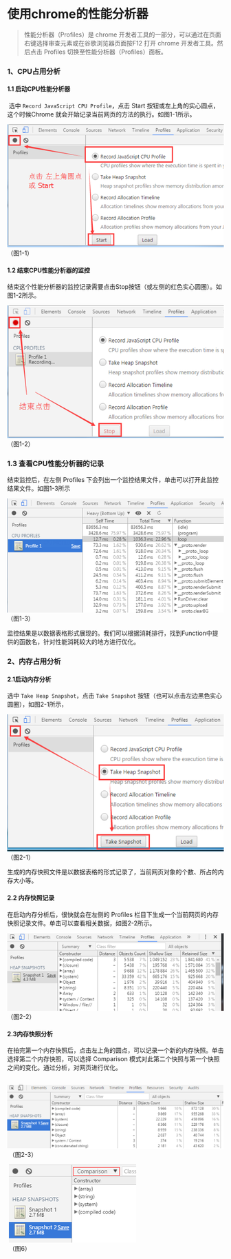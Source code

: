 # 使用chrome的性能分析器

>  性能分析器（Profiles）是 chrome 开发者工具的一部分，可以通过在页面右键选择审查元素或在谷歌浏览器页面按F12 打开 chrome 开发者工具。然后点击 Profiles 切换至性能分析器（Profiles）面板。
>

 

###  1、CPU占用分析

#### 1.1 启动CPU性能分析器

​         选中 `Record JavaScript CPU Profile`，点击 Start 按钮或左上角的实心圆点，这个时候Chrome 就会开始记录当前网页的方法的执行。如图1-1所示。

![图片1-1](img/1-1.png)<br/>（图1-1）



#### 1.2 结束CPU性能分析器的监控

结束这个性能分析器的监控记录需要点击Stop按钮（或左侧的红色实心圆圈）。如图1-2所示。

![图片1-2](img/1-2.png)<br/>（图1-2）



### 1.3 查看CPU性能分析器的记录

结束监控后，在左侧 Profiles 下会列出一个监控结果文件，单击可以打开此监控结果文件。如图1-3所示

![图片1-3](img/1-3.png)<br/>（图1-3）

监控结果是以数据表格形式展现的。我们可以根据消耗排行，找到Function中提供的函数名，针对性能消耗较大的地方进行优化。



### 2、内存占用分析

#### 2.1启动内存分析

选中 `Take Heap Snapshot`，点击 `Take Snapshot` 按钮（也可以点击左边黑色实心圆圈），如图2-1所示，



![图片2-1](img/2-1.png)<br/>（图2-1）

生成的内存快照文件是以数据表格的形式记录了，当前网页对象的个数、所占的内存大小等。



#### 2.2 内存快照记录

在启动内存分析后，很快就会在左侧的 Profiles 栏目下生成一个当前网页的内存快照记录文件。单击可以查看相关数据，如图2-2所示。

![图片2-2](img/2-2.png)<br/>（图2-2）



#### 2.3内存快照分析


在拍完第一个内存快照后，点击左上角的圆点，可以记录一个新的内存快照。单击选择第二个内存快照，可以选择 Comparison 模式对此第二个快照与第一个快照之间的变化。通过分析，对网页进行优化。



​    ![图片1.png](img/5.png)<br/>
​    （图2-3）

​    ![图片1.png](img/6.png)<br/>
​    （图6）